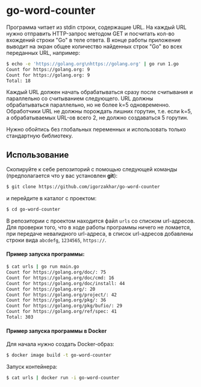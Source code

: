 # go-word-counter

Программа читает из stdin строки, содержащие URL. На каждый URL нужно отправить HTTP-запрос методом GET и посчитать кол-во вхождений строки "Go" в теле ответа. В конце работы приложение выводит на экран общее количество найденных строк "Go" во всех переданных URL, например:

```bash
$ echo -e 'https://golang.org\nhttps://golang.org' | go run 1.go
Count for https://golang.org: 9
Count for https://golang.org: 9
Total: 18
```

Каждый URL должен начать обрабатываться сразу после считывания и параллельно со считыванием следующего. URL должны обрабатываться параллельно, но не более k=5 одновременно. Обработчики URL не должны порождать лишних горутин, т.е. если k=5, а обрабатываемых URL-ов всего 2, не должно создаваться 5 горутин.

Нужно обойтись без глобальных переменных и использовать только стандартную библиотеку.

## Использование
Скопируйте к себе репозиторий с помощью следующей команды (предполагается что у вас установлен **git**):

```bash
$ git clone https://github.com/igorzakhar/go-word-counter
```
и перейдите в каталог с проектом:
```bash
$ cd go-word-counter
```
В репозитории с проектом находится файл ```urls``` со списком url-адресов. Для проверки того, что в ходе работы программы ничего не ломается, при передаче невалидного url-адреса, в список url-адресов добавлены строки вида ```abcdefg```, ```1234565```, ```https://```.

#### Пример запуска программы:
```bash
$ cat urls | go run main.go
Count for https://golang.org/doc/: 75
Count for https://golang.org/doc/cmd: 16
Count for https://golang.org/doc/install: 44
Count for https://golang.org/: 20
Count for https://golang.org/project/: 42
Count for https://golang.org/pkg/: 36
Count for https://golang.org/pkg/bufio/: 29
Count for https://golang.org/ref/spec: 41
Total: 303
```

#### Пример запуска программы в Docker
Для начала нужно создать Docker-образ:
```bash
$ docker image build -t go-word-counter
```
Запуск контейнера:
```bash
$ cat urls | docker run -i go-word-counter
```
